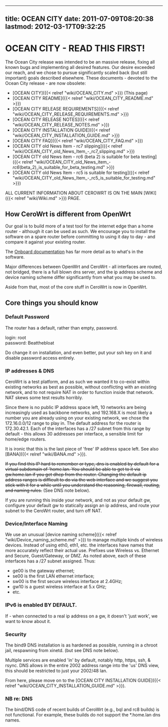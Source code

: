 
---
title: OCEAN CITY
date: 2011-07-09T08:20:38
lastmod: 2012-03-17T09:32:25
---
OCEAN CITY - READ THIS FIRST!
=============================

The Ocean City release was intended to be an massive release, fixing all
known bugs and implementing all desired features. Our desire exceeded
our reach, and we chose to pursue significantly scaled back (but still
important) goals described elsewhere. These documents - devoted to the
Ocean City release - are now obsolete:

-   [OCEAN CITY]({{< relref "wiki/OCEAN_CITY.md" >}})
    (This page)
-   [OCEAN CITY README]({{< relref "wiki/OCEAN_CITY_README.md" >}})
-   [OCEAN CITY RELEASE REQUIREMENTS]({{< relref "wiki/OCEAN_CITY_RELEASE_REQUIREMENTS.md" >}})
-   [OCEAN CITY RELEASE NOTES]({{< relref "wiki/OCEAN_CITY_RELEASE_NOTES.md" >}})
-   [OCEAN CITY INSTALLATION GUIDE]({{< relref "wiki/OCEAN_CITY_INSTALLATION_GUIDE.md" >}})
-   [OCEAN CITY FAQ]({{< relref "wiki/OCEAN_CITY_FAQ.md" >}})
-   [OCEAN CITY old News Item - rc7 slipping]({{< relref "wiki/OCEAN_CITY_old_News_Item_-_rc7_slipping.md" >}})
-   [OCEAN CITY old News item - rc6 (beta 2) is suitable for beta testing]({{< relref "wiki/OCEAN_CITY_old_News_item_-_rc6_(beta_2)_is_suitable_for_beta_testing.md" >}})
-   [OCEAN CITY old News Item - rc5 is suitable for testing]({{< relref "wiki/OCEAN_CITY_old_News_Item_-_rc5_is_suitable_for_testing.md" >}})

ALL CURRENT INFORMATION ABOUT CEROWRT IS ON THE MAIN [WIKI]({{< relref "wiki/Wiki.md" >}})
PAGE.

How CeroWrt is different from OpenWrt
-------------------------------------

Our goal is to build more of a test tool for the internet edge than a
home router - although it can be used as such. We encourage you to
install the software on a spare router before committing to using it day
to day - and compare it against your existing router.

The [Onboard
documentation](http://jupiter.lab.bufferbloat.net/cerowrt/about.html)
has far more detail as to what's in the software.

Major differences between OpenWrt and CeroWrt - all interfaces are
routed, not bridged, there is a full blown dns server, and the ip
address scheme and device naming scheme differ significantly from what
you may be used to.

Aside from that, most of the core stuff in CeroWrt is now in OpenWrt.

Core things you should know
---------------------------

### Default Password

The router has a default, rather than empty, password.

login: root\
password: Beatthebloat

Do change it on installation, and even better, put your ssh key on it
and disable password access entirely.

### IP addresses & DNS

CeroWrt is a test platform, and as such we wanted it to co-exist within
existing networks as best as possible, without conflicting with an
existing network, and to not require NAT in order to function inside
that network. NAT skews some test results horribly.

Since there is no public IP address space left, 10 networks are being
increasingly used as backbone networks, and 192.168.X is most likely a
number you are already using on your existing network, we chose the
172.16.0.0/12 range to play in. The default address for the router is
172.30.42.1. Each of the interfaces has a /27 subnet from this range by
default - this allows 30 addresses per interface, a sensible limit for
home/edge routers.

It is ironic that this is the last piece of 'free' IP address space
left. See also [BANA]({{< relref "wiki/BANA.md" >}}).

~~If you find this IP hard to remember or type, dns is enabled by
default for a virtual subdomain of 'home.lan. You should be able to get
to it via gw.home.lan if you get dhcp from the router. Changing the
default ip address ranges is difficult to do via the web interface and
we suggest you stick with it for a while until you understand the
reasoning, firewall, routing, and naming rules.~~ (See DNS note below).

If you are running this inside your network, and not as your default gw,
configure your default gw to statically assign an ip address, and route
your subnet to the CeroWrt router, and turn off NAT.

### Device/Interface Naming

We use an unusual [device naming scheme]({{< relref "wiki/Device_naming_scheme.md" >}}) to manage multiple
kinds of wireless devices. Instead of using eth0, eth1, etc. the
interfaces have names that more accurately reflect their actual use.
Prefixes use Wireless vs. Ethernet and Secure, Guest/Gateway, or DMZ. As
noted above, each of these interfaces has a /27 subnet assigned. Thus:

-   ge00 is the gateway ethernet;
-   se00 is the first LAN ethernet interface;
-   sw00 is the first secure wireless interface at 2.4GHz;
-   gw10 is a guest wireless interface at 5.x GHz;
-   etc.

### IPv6 is enabled **BY DEFAULT**.

If - when connected to a real ip address on a gw, it doesn't 'just
work', we want to know about it.

### Security

The bind9 DNS installation is as hardened as possible, running in a
chroot jail, respawning from xinetd. (but see DNS note below).

Multiple services are enabled 'in' by default, notably http, https, ssh,
& rsync. DNS allows in the entire 2002 address range into the 'us' DNS
view, this should be restricted to just your 2002/48 lan.

From here, please move on to the [OCEAN CITY INSTALLATION GUIDE]({{< relref "wiki/OCEAN_CITY_INSTALLATION_GUIDE.md" >}}).

### NB re: DNS

The bind/DNS code of recent builds of CeroWrt (e.g., bql and rc8 builds)
is not functional. For example, these builds do not support the
\*.home.lan dns names.
